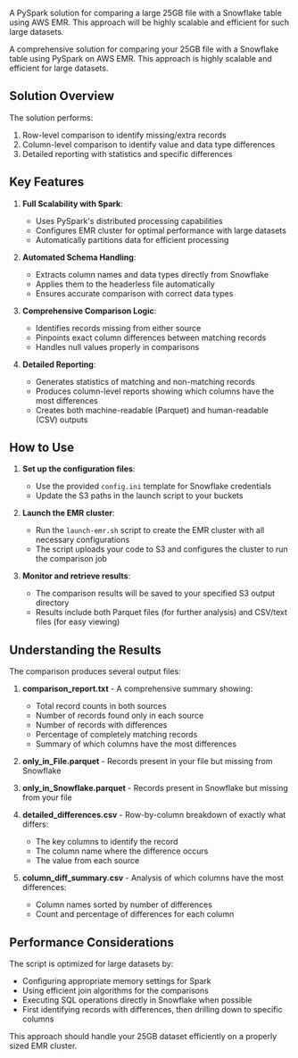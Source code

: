 A PySpark solution for comparing a large 25GB file with a Snowflake table using AWS EMR. This approach will be highly
scalable and efficient for such large datasets.

A comprehensive solution for comparing your 25GB file with a Snowflake table using PySpark on AWS EMR.
This approach is highly scalable and efficient for large datasets.

## Solution Overview

The solution performs:

1. Row-level comparison to identify missing/extra records
2. Column-level comparison to identify value and data type differences
3. Detailed reporting with statistics and specific differences

## Key Features

1. **Full Scalability with Spark**:
    - Uses PySpark's distributed processing capabilities
    - Configures EMR cluster for optimal performance with large datasets
    - Automatically partitions data for efficient processing

2. **Automated Schema Handling**:
    - Extracts column names and data types directly from Snowflake
    - Applies them to the headerless file automatically
    - Ensures accurate comparison with correct data types

3. **Comprehensive Comparison Logic**:
    - Identifies records missing from either source
    - Pinpoints exact column differences between matching records
    - Handles null values properly in comparisons

4. **Detailed Reporting**:
    - Generates statistics of matching and non-matching records
    - Produces column-level reports showing which columns have the most differences
    - Creates both machine-readable (Parquet) and human-readable (CSV) outputs

## How to Use

1. **Set up the configuration files**:
    - Use the provided `config.ini` template for Snowflake credentials
    - Update the S3 paths in the launch script to your buckets

2. **Launch the EMR cluster**:
    - Run the `launch-emr.sh` script to create the EMR cluster with all necessary configurations
    - The script uploads your code to S3 and configures the cluster to run the comparison job

3. **Monitor and retrieve results**:
    - The comparison results will be saved to your specified S3 output directory
    - Results include both Parquet files (for further analysis) and CSV/text files (for easy viewing)

## Understanding the Results

The comparison produces several output files:

1. **comparison_report.txt** - A comprehensive summary showing:
    - Total record counts in both sources
    - Number of records found only in each source
    - Number of records with differences
    - Percentage of completely matching records
    - Summary of which columns have the most differences

2. **only_in_File.parquet** - Records present in your file but missing from Snowflake

3. **only_in_Snowflake.parquet** - Records present in Snowflake but missing from your file

4. **detailed_differences.csv** - Row-by-column breakdown of exactly what differs:
    - The key columns to identify the record
    - The column name where the difference occurs
    - The value from each source

5. **column_diff_summary.csv** - Analysis of which columns have the most differences:
    - Column names sorted by number of differences
    - Count and percentage of differences for each column

## Performance Considerations

The script is optimized for large datasets by:

- Configuring appropriate memory settings for Spark
- Using efficient join algorithms for the comparisons
- Executing SQL operations directly in Snowflake when possible
- First identifying records with differences, then drilling down to specific columns

This approach should handle your 25GB dataset efficiently on a properly sized EMR cluster.
